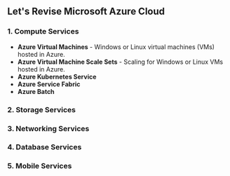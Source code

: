 ## Let's Revise Microsoft Azure Cloud

### 1. Compute Services
- <b>Azure Virtual Machines</b> - Windows or Linux virtual machines (VMs) hosted in Azure.
- <b>Azure Virtual Machine Scale Sets</b> - Scaling for Windows or Linux VMs hosted in Azure.
- <b>Azure Kubernetes Service</b>
- <b>Azure Service Fabric</b>
- <b>Azure Batch</b>
### 2. Storage Services
### 3. Networking Services
### 4. Database Services
### 5. Mobile Services

